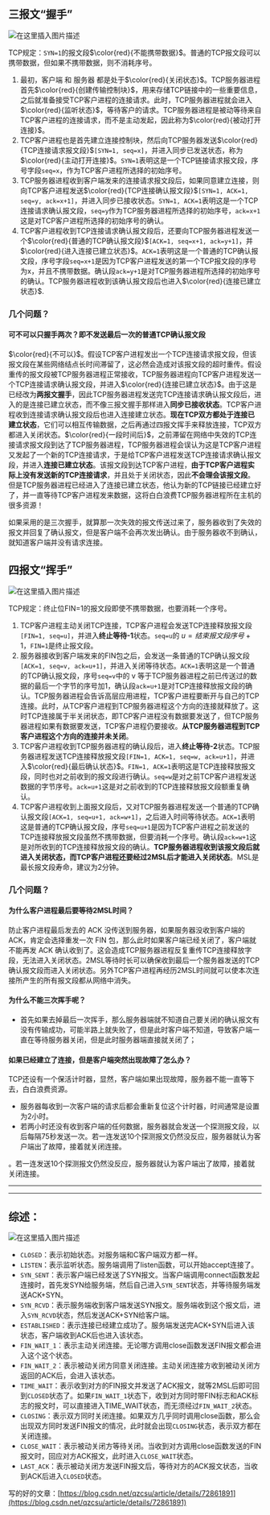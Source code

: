 ﻿## 三报文“握手”
![在这里插入图片描述](https://img-blog.csdnimg.cn/20200621160425520.png)

TCP规定：`SYN=1`的报文段$\color{red}{不能携带数据}$。普通的TCP报文段可以携带数据，但如果不携带数据，则不消耗序号。

1. 最初，客户端 和 服务器 都是处于$\color{red}{关闭状态}$。TCP服务器进程首先$\color{red}{创建传输控制块}$，用来存储TCP链接中的一些重要信息，之后就准备接受TCP客户进程的连接请求。此时，TCP服务器进程就会进入$\color{red}{监听状态}$，等待客户的请求。TCP服务器进程是被动等待来自TCP客户进程的连接请求，而不是主动发起，因此称为$\color{red}{被动打开连接}$。
2. TCP客户进程也是首先建立连接控制块，然后向TCP服务器发送$\color{red}{TCP连接请求报文段}$`[SYN=1, seq=x]`，并进入同步已发送状态，称为$\color{red}{主动打开连接}$。`SYN=1`表明这是一个TCP链接请求报文段，序号字段`seq=x`，作为TCP客户进程所选择的初始序号。
3. TCP服务器进程收到客户端发来的连接请求报文段后，如果同意建立连接，则向TCP客户进程发送$\color{red}{TCP连接确认报文段}$`[SYN=1, ACK=1, seq=y, ack=x+1]`，并进入同步已接收状态。`SYN=1, ACK=1`表明这是一个TCP连接请求确认报文段，`seq=y`作为TCP服务器进程所选择的初始序号，`ack=x+1`这是对TCP客户进程所选择的初始序号的确认。
4. TCP客户进程收到TCP连接请求确认报文段后，还要向TCP服务器进程发送一个$\color{red}{普通的TCP确认报文段}$`[ACK=1, seq=x+1, ack=y+1]`，并$\color{red}{进入连接已建立状态}$。`ACK=1`表明这是一个普通的TCP确认报文段，序号字段`seq=x+1`是因为TCP客户进程发送的第一个TCP报文段的序号为x，并且不携带数据。确认段`ack=y+1`是对TCP服务器进程所选择的初始序号的确认。TCP服务器进程收到该确认报文段后也进入$\color{red}{连接已建立状态}$.

### 几个问题？

#### 可不可以只握手两次？即不发送最后一次的普通TCP确认报文段

$\color{red}{不可以}$。假设TCP客户进程发出一个TCP连接请求报文段，但该报文段在某些网络结点长时间滞留了，这必然会造成对该报文段的超时重传。假设重传的报文段被TCP服务器进程正常接收，TCP服务器进程向TCP客户进程发送一个TCP连接请求确认报文段，并进入$\color{red}{连接已建立状态}$。由于这是已经改为**两报文握手**，因此TCP服务器进程发送完TCP连接请求确认报文段后，进入的是连接已建立状态，而不像三报文握手那样进入**同步已接收状态**。TCP客户进程收到连接请求确认报文段后也进入连接建立状态。**现在TCP双方都处于连接已建立状态**，它们可以相互传输数据，之后再通过四报文挥手来释放连接，TCP双方都进入关闭状态。$\color{red}{一段时间后}$，之前滞留在网络中失效的TCP连接请求报文段到达了TCP服务器进程，TCP服务器进程会误认为这是TCP客户进程又发起了一个新的TCP连接请求，于是给TCP客户进程发送TCP连接请求确认报文段，并进入**连接已建立状态**。该报文段到达TCP客户进程，**由于TCP客户进程实际上没有发送新的TCP连接请求**，并且处于关闭状态，因此**不会理会该报文段**。但是TCP服务器进程已经进入了连接已建立状态，他认为新的TCP链接已经建立好了，并一直等待TCP客户进程发来数据，这将白白浪费TCP服务器进程所在主机的很多资源！

如果采用的是三次握手，就算那一次失效的报文传送过来了，服务器收到了失效的报文并回复了确认报文，但是客户端不会再次发出确认。由于服务器收不到确认，就知道客户端并没有请求连接。

## 四报文“挥手”
![在这里插入图片描述](https://img-blog.csdnimg.cn/20200621160452735.png)

TCP规定：终止位FIN=1的报文段即使不携带数据，也要消耗一个序号。

1. TCP客户进程主动关闭TCP连接，TCP客户进程会发送TCP连接释放报文段`[FIN=1, seq=u]`，并进入**终止等待-1**状态。`seq=u`的 $u = 结束报文段序号+1$，`FIN=1`是终止报文段。
2. 服务器接收到客户端发来的FIN包之后，会发送一条普通的TCP确认报文段`[ACK=1, seq=v, ack=u+1]`，并进入关闭等待状态。`ACK=1`表明这是一个普通的TCP确认报文段，序号`seq=v`中的 v 等于TCP服务器进程之前已传送过的数据的最后一个字节的序号加1，确认段`ack=u+1`是对TCP连接释放报文段的确认。TCP服务器进程会告诉高层应用进程，TCP客户进程要断开与自己的TCP连接。此时，从TCP客户进程到TCP服务器进程这个方向的连接就释放了。这时TCP连接属于半关闭状态，即TCP客户进程没有数据要发送了，但TCP服务器进程如果有数据要发送，TCP客户进程仍要接收。**从TCP服务器进程到TCP客户进程这个方向的连接并未关闭**。
3. TCP客户进程收到TCP服务器进程的确认段后，进入**终止等待-2**状态。TCP服务器进程发送TCP连接释放报文段`[FIN=1, ACK=1, seq=w, ack=u+1]`，并进入$\color{red}{最后确认状态}$。`FIN=1, ACK=1`表明这是TCP连接释放报文段，同时也对之前收到的报文段进行确认。`seq=w`是对之前TCP客户进程发送数据的字节序号。`ack=u+1`这是对之前收到的TCP连接释放报文段额重复确认。 
4. TCP客户进程收到上面报文段后，又对TCP服务器进程发送一个普通的TCP确认报文段`[ACK=1, seq=u+1, ack=w+1]`，之后进入时间等待状态。`ACK=1`表明这是普通的TCP确认报文段，序号`seq=u+1`是因为TCP客户进程之前发送的TCP连接释放报文段虽然不携带数据，但要消耗一个序号。确认段`ack=w+1`这是对所收到的TCP连接释放报文段的确认。**TCP服务器进程收到该报文段后就进入关闭状态，而TCP客户进程还要经过2MSL后才能进入关闭状态**。MSL是最长报文段寿命，建议为2分钟。

### 几个问题？

#### 为什么客户进程最后要等待2MSL时间？

防止客户进程最后发去的 ACK 没传送到服务器，如果服务器没收到客户端的 ACK，肯定会选择重发一次 FIN 包，那么此时如果客户端已经关闭了，客户端就不能再发 ACK 确认收到了。这会造成TCP服务器进程反复重传TCP连接释放字段，无法进入关闭状态。2MSL等待时长可以确保收到最后一个服务器发送的TCP确认报文段而进入关闭状态。另外TCP客户进程再经历2MSL时间就可以使本次连接所产生的所有报文段都从网络中消失。

#### 为什么不能三次挥手呢？

- 首先如果去掉最后一次挥手，那么服务器端就不知道自己要关闭的确认报文有没有传输成功，可能半路上就失败了，但是此时客户端不知道，导致客户端一直在等待服务器关闭，但是此时服务器端直接就关闭了；

#### 如果已经建立了连接，但是客户端突然出现故障了怎么办？

TCP还设有一个保活计时器，显然，客户端如果出现故障，服务器不能一直等下去，白白浪费资源。

- 服务器每收到一次客户端的请求后都会重新复位这个计时器，时间通常是设置为2小时。	
- 若两小时还没有收到客户端的任何数据，服务器就会发送一个探测报文段，以后每隔75秒发送一次。若一连发送10个探测报文仍然没反应，服务器就认为客户端出了故障，接着就关闭连接。
  

。若一连发送10个探测报文仍然没反应，服务器就认为客户端出了故障，接着就关闭连接。
  
  ***

***
## 综述：
![在这里插入图片描述](https://img-blog.csdnimg.cn/20201130151146342.png?x-oss-process=image/watermark,type_ZmFuZ3poZW5naGVpdGk,shadow_10,text_aHR0cHM6Ly9ibG9nLmNzZG4ubmV0L3dlaXhpbl80MzIwNzAyNQ==,size_16,color_FFFFFF,t_70)

- `CLOSED`：表示初始状态。对服务端和C客户端双方都一样。
- `LISTEN`：表示监听状态。服务端调用了listen函数，可以开始accept连接了。
 - `SYN_SENT`：表示客户端已经发送了SYN报文。当客户端调用connect函数发起连接时，首先发SYN给服务端，然后自己进入`SYN_SENT`状态，并等待服务端发送ACK+SYN。
 -   `SYN_RCVD`：表示服务端收到客户端发送SYN报文。服务端收到这个报文后，进入`SYN_RCVD`状态，然后发送ACK+SYN给客户端。
- `ESTABLISHED`：表示连接已经建立成功了。服务端发送完ACK+SYN后进入该状态，客户端收到ACK后也进入该状态。
- `FIN_WAIT_1`：表示主动关闭连接。无论哪方调用close函数发送FIN报文都会进入这个这个状态。
- `FIN_WAIT_2`：表示被动关闭方同意关闭连接。主动关闭连接方收到被动关闭方返回的ACK后，会进入该状态。
- `TIME_WAIT`：表示收到对方的FIN报文并发送了ACK报文，就等2MSL后即可回到`CLOSED`状态了。如果`FIN_WAIT_1`状态下，收到对方同时带FIN标志和ACK标志的报文时，可以直接进入TIME_WAIT状态，而无须经过`FIN_WAIT_2`状态。
- `CLOSING`：表示双方同时关闭连接。如果双方几乎同时调用close函数，那么会出现双方同时发送FIN报文的情况，此时就会出现`CLOSING`状态，表示双方都在关闭连接。
- `CLOSE_WAIT`：表示被动关闭方等待关闭。当收到对方调用close函数发送的FIN报文时，回应对方ACK报文，此时进入`CLOSE_WAIT`状态。
- `LAST_ACK`：表示被动关闭方发送FIN报文后，等待对方的ACK报文状态，当收到ACK后进入`CLOSED`状态。

写的好的文章：[https://blog.csdn.net/qzcsu/article/details/72861891](https://blog.csdn.net/qzcsu/article/details/72861891)
